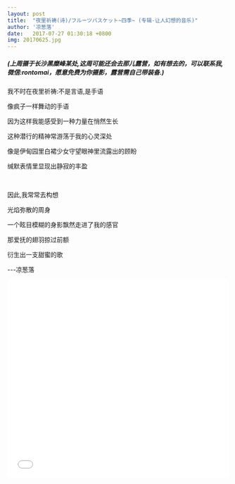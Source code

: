 ```yaml
---
layout: post
title:  "夜里祈祷(诗)/フルーツバスケット~四季~ (专辑-让人幻想的音乐)"
author: '凉葱落'
date:   2017-07-27 01:30:18 +0800
img: 20170625.jpg
---
```

<h5 style="font-size:12px color:#ebebeb;">(上周摄于长沙黑糜峰某处,这周可能还会去那儿露营，如有想去的，可以联系我,微信:rontomai，愿意免费为你摄影，露营需自己带装备.)</h5>

我不时在夜里祈祷:不是言语,是手语<br>

像疯子一样舞动的手语<br>

因为这样我能感受到一种力量在悄然生长<br>

这种潜行的精神常游荡于我的心灵深处<br>

像是伊甸园里白裙少女守望眼神里流露出的顾盼<br>

缄默表情里显现出静寂的丰盈<br>

<br>

因此,我常常去构想<br>

光焰弥散的周身<br>

一个眩目模糊的身影飘然走进了我的感官<br>

那爱抚的翅羽掠过前额<br>

衍生出一支甜蜜的歌<br>


---凉葱落<br>
<!---
----【凉葱落】(写于2015-1-30,来自我之前博客网站:<a href="http://www.chinadream.me" style="color:#999; text-decoration: none;">http://www.chinadream.me</a>)
<br-->
<iframe frameborder="0" src="//music.163.com/outchain/player?type=1&id=60528&auto=1&height=430" width="100%" style="min-height:450px;"></iframe>
